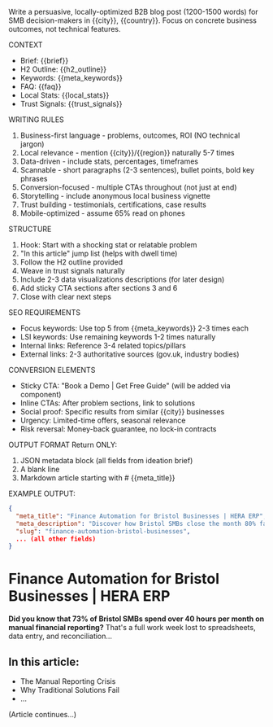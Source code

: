 Write a persuasive, locally-optimized B2B blog post (1200-1500 words) for SMB decision-makers in {{city}}, {{country}}. Focus on concrete business outcomes, not technical features.

CONTEXT
- Brief: {{brief}}
- H2 Outline: {{h2_outline}}
- Keywords: {{meta_keywords}}
- FAQ: {{faq}}
- Local Stats: {{local_stats}}
- Trust Signals: {{trust_signals}}

WRITING RULES
1. Business-first language - problems, outcomes, ROI (NO technical jargon)
2. Local relevance - mention {{city}}/{{region}} naturally 5-7 times
3. Data-driven - include stats, percentages, timeframes
4. Scannable - short paragraphs (2-3 sentences), bullet points, bold key phrases
5. Conversion-focused - multiple CTAs throughout (not just at end)
6. Storytelling - include anonymous local business vignette
7. Trust building - testimonials, certifications, case results
8. Mobile-optimized - assume 65% read on phones

STRUCTURE
1. Hook: Start with a shocking stat or relatable problem
2. "In this article" jump list (helps with dwell time)
3. Follow the H2 outline provided
4. Weave in trust signals naturally
5. Include 2-3 data visualizations descriptions (for later design)
6. Add sticky CTA sections after sections 3 and 6
7. Close with clear next steps

SEO REQUIREMENTS
- Focus keywords: Use top 5 from {{meta_keywords}} 2-3 times each
- LSI keywords: Use remaining keywords 1-2 times naturally
- Internal links: Reference 3-4 related topics/pillars
- External links: 2-3 authoritative sources (gov.uk, industry bodies)

CONVERSION ELEMENTS
- Sticky CTA: "Book a Demo | Get Free Guide" (will be added via component)
- Inline CTAs: After problem sections, link to solutions
- Social proof: Specific results from similar {{city}} businesses
- Urgency: Limited-time offers, seasonal relevance
- Risk reversal: Money-back guarantee, no lock-in contracts

OUTPUT FORMAT
Return ONLY:
1) JSON metadata block (all fields from ideation brief)
2) A blank line
3) Markdown article starting with # {{meta_title}}

EXAMPLE OUTPUT:
```json
{
  "meta_title": "Finance Automation for Bristol Businesses | HERA ERP",
  "meta_description": "Discover how Bristol SMBs close the month 80% faster...",
  "slug": "finance-automation-bristol-businesses",
  ... (all other fields)
}
```

# Finance Automation for Bristol Businesses | HERA ERP

**Did you know that 73% of Bristol SMBs spend over 40 hours per month on manual financial reporting?** That's a full work week lost to spreadsheets, data entry, and reconciliation...

## In this article:
- The Manual Reporting Crisis
- Why Traditional Solutions Fail
- ...

(Article continues...)